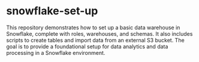 # snowflake-set-up
This repository demonstrates how to set up a basic data warehouse in Snowflake, complete with roles, warehouses, and schemas. It also includes scripts to create tables and import data from an external S3 bucket. The goal is to provide a foundational setup for data analytics and data processing in a Snowflake environment.
